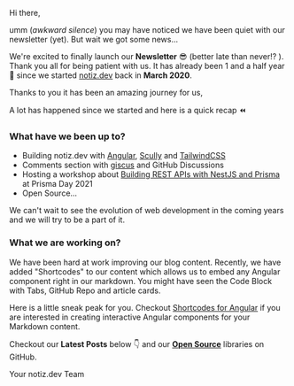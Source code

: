 Hi there,

umm (_awkward silence_) you may have noticed we have been quiet with our newsletter (yet). But wait we got some news...

We're excited to finally launch our **Newsletter** 😎 (better late than never!? ). Thank you all for being patient with us. It has already been 1 and a half year 🤯 since we started [notiz.dev](https://notiz.dev) back in **March 2020**.

Thanks to you it has been an amazing journey for us,

A lot has happened since we started and here is a quick recap ⏪

### What have we been up to?

- Building notiz.dev with [Angular](https://angular.io/), [Scully](https://scully.io/) and [TailwindCSS](https://tailwindcss.com/)
- Comments section with [giscus](https://giscus.vercel.app/) and GitHub Discussions
- Hosting a workshop about [Building REST APIs with NestJS and Prisma](https://www.youtube.com/watch?v=mmbd5hcQUaY) at Prisma Day 2021
- Open Source...

We can't wait to see the evolution of web development in the coming years and we will try to be a part of it.

### What we are working on?

We have been hard at work improving our blog content. Recently, we have added "Shortcodes" to our content which allows us to embed any Angular component right in our markdown. You might have seen the Code Block with Tabs, GitHub Repo and article cards.

Here is a little sneak peak for you. Checkout [Shortcodes for Angular](https://shortcodes.notiz.dev) if you are interested in creating interactive Angular components for your Markdown content.

Checkout our **Latest Posts** below 👇 and our [**Open Source**](https://github.com/notiz-dev) libraries on GitHub.

Your notiz.dev Team

<component src="posts/latest-posts-1.html"></component>
